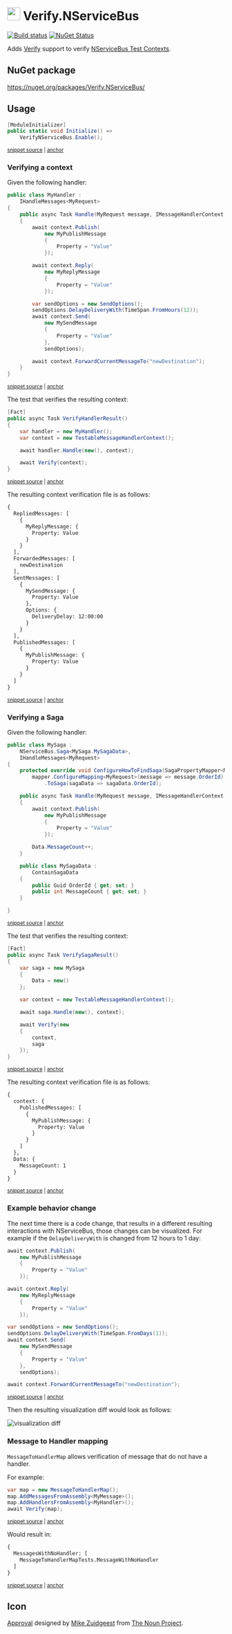 # <img src="/src/icon.png" height="30px"> Verify.NServiceBus

[![Build status](https://ci.appveyor.com/api/projects/status/wwrri8srggv1h56j/branch/main?svg=true)](https://ci.appveyor.com/project/SimonCropp/Verify-NServiceBus)
[![NuGet Status](https://img.shields.io/nuget/v/Verify.NServiceBus.svg)](https://www.nuget.org/packages/Verify.NServiceBus/)

Adds [Verify](https://github.com/VerifyTests/Verify) support to verify [NServiceBus Test Contexts](https://docs.particular.net/nservicebus/samples/unit-testing/).


## NuGet package

https://nuget.org/packages/Verify.NServiceBus/


## Usage

<!-- snippet: enable -->
<a id='snippet-enable'></a>
```cs
[ModuleInitializer]
public static void Initialize() =>
    VerifyNServiceBus.Enable();
```
<sup><a href='/src/Tests/ModuleInitializer.cs#L3-L9' title='Snippet source file'>snippet source</a> | <a href='#snippet-enable' title='Start of snippet'>anchor</a></sup>
<!-- endSnippet -->


### Verifying a context

Given the following handler:

<!-- snippet: SimpleHandler -->
<a id='snippet-simplehandler'></a>
```cs
public class MyHandler :
    IHandleMessages<MyRequest>
{
    public async Task Handle(MyRequest message, IMessageHandlerContext context)
    {
        await context.Publish(
            new MyPublishMessage
            {
                Property = "Value"
            });

        await context.Reply(
            new MyReplyMessage
            {
                Property = "Value"
            });

        var sendOptions = new SendOptions();
        sendOptions.DelayDeliveryWith(TimeSpan.FromHours(12));
        await context.Send(
            new MySendMessage
            {
                Property = "Value"
            },
            sendOptions);

        await context.ForwardCurrentMessageTo("newDestination");
    }
}
```
<sup><a href='/src/Tests/Snippets/MyHandler.cs#L1-L33' title='Snippet source file'>snippet source</a> | <a href='#snippet-simplehandler' title='Start of snippet'>anchor</a></sup>
<!-- endSnippet -->

The test that verifies the resulting context:

<!-- snippet: HandlerTest -->
<a id='snippet-handlertest'></a>
```cs
[Fact]
public async Task VerifyHandlerResult()
{
    var handler = new MyHandler();
    var context = new TestableMessageHandlerContext();

    await handler.Handle(new(), context);

    await Verify(context);
}
```
<sup><a href='/src/Tests/Snippets/HandlerTests.cs#L4-L17' title='Snippet source file'>snippet source</a> | <a href='#snippet-handlertest' title='Start of snippet'>anchor</a></sup>
<!-- endSnippet -->

The resulting context verification file is as follows:

<!-- snippet: HandlerTests.VerifyHandlerResult.verified.txt -->
<a id='snippet-HandlerTests.VerifyHandlerResult.verified.txt'></a>
```txt
{
  RepliedMessages: [
    {
      MyReplyMessage: {
        Property: Value
      }
    }
  ],
  ForwardedMessages: [
    newDestination
  ],
  SentMessages: [
    {
      MySendMessage: {
        Property: Value
      },
      Options: {
        DeliveryDelay: 12:00:00
      }
    }
  ],
  PublishedMessages: [
    {
      MyPublishMessage: {
        Property: Value
      }
    }
  ]
}
```
<sup><a href='/src/Tests/Snippets/HandlerTests.VerifyHandlerResult.verified.txt#L1-L29' title='Snippet source file'>snippet source</a> | <a href='#snippet-HandlerTests.VerifyHandlerResult.verified.txt' title='Start of snippet'>anchor</a></sup>
<!-- endSnippet -->


### Verifying a Saga

Given the following handler:

<!-- snippet: SimpleSaga -->
<a id='snippet-simplesaga'></a>
```cs
public class MySaga :
    NServiceBus.Saga<MySaga.MySagaData>,
    IHandleMessages<MyRequest>
{
    protected override void ConfigureHowToFindSaga(SagaPropertyMapper<MySagaData> mapper) =>
        mapper.ConfigureMapping<MyRequest>(message => message.OrderId)
            .ToSaga(sagaData => sagaData.OrderId);

    public async Task Handle(MyRequest message, IMessageHandlerContext context)
    {
        await context.Publish(
            new MyPublishMessage
            {
                Property = "Value"
            });

        Data.MessageCount++;
    }

    public class MySagaData :
        ContainSagaData
    {
        public Guid OrderId { get; set; }
        public int MessageCount { get; set; }
    }

}
```
<sup><a href='/src/Tests/Snippets/MySaga.cs#L1-L31' title='Snippet source file'>snippet source</a> | <a href='#snippet-simplesaga' title='Start of snippet'>anchor</a></sup>
<!-- endSnippet -->

The test that verifies the resulting context:

<!-- snippet: SagaTest -->
<a id='snippet-sagatest'></a>
```cs
[Fact]
public async Task VerifySagaResult()
{
    var saga = new MySaga
    {
        Data = new()
    };

    var context = new TestableMessageHandlerContext();

    await saga.Handle(new(), context);

    await Verify(new
    {
        context,
        saga
    });
}
```
<sup><a href='/src/Tests/Snippets/SagaTests.cs#L4-L25' title='Snippet source file'>snippet source</a> | <a href='#snippet-sagatest' title='Start of snippet'>anchor</a></sup>
<!-- endSnippet -->

The resulting context verification file is as follows:

<!-- snippet: SagaTests.VerifySagaResult.verified.txt -->
<a id='snippet-SagaTests.VerifySagaResult.verified.txt'></a>
```txt
{
  context: {
    PublishedMessages: [
      {
        MyPublishMessage: {
          Property: Value
        }
      }
    ]
  },
  Data: {
    MessageCount: 1
  }
}
```
<sup><a href='/src/Tests/Snippets/SagaTests.VerifySagaResult.verified.txt#L1-L14' title='Snippet source file'>snippet source</a> | <a href='#snippet-SagaTests.VerifySagaResult.verified.txt' title='Start of snippet'>anchor</a></sup>
<!-- endSnippet -->


### Example behavior change

The next time there is a code change, that results in a different resulting interactions with NServiceBus, those changes can be visualized. For example if the `DelayDeliveryWith` is changed from 12 hours to 1 day:

<!-- snippet: SimpleHandlerV2 -->
<a id='snippet-simplehandlerv2'></a>
```cs
await context.Publish(
    new MyPublishMessage
    {
        Property = "Value"
    });

await context.Reply(
    new MyReplyMessage
    {
        Property = "Value"
    });

var sendOptions = new SendOptions();
sendOptions.DelayDeliveryWith(TimeSpan.FromDays(1));
await context.Send(
    new MySendMessage
    {
        Property = "Value"
    },
    sendOptions);

await context.ForwardCurrentMessageTo("newDestination");
```
<sup><a href='/src/Tests/Snippets/MyHandlerV2.cs#L6-L31' title='Snippet source file'>snippet source</a> | <a href='#snippet-simplehandlerv2' title='Start of snippet'>anchor</a></sup>
<!-- endSnippet -->

Then the resulting visualization diff would look as follows:


![visualization diff](/src/approvaltests-diff.png)


### Message to Handler mapping

`MessageToHandlerMap` allows verification of message that do not have a handler.

For example:

<!-- snippet: MessageToHandlerMap -->
<a id='snippet-messagetohandlermap'></a>
```cs
var map = new MessageToHandlerMap();
map.AddMessagesFromAssembly<MyMessage>();
map.AddHandlersFromAssembly<MyHandler>();
await Verify(map);
```
<sup><a href='/src/Tests/MessageToHandlerMapTests.cs#L7-L12' title='Snippet source file'>snippet source</a> | <a href='#snippet-messagetohandlermap' title='Start of snippet'>anchor</a></sup>
<!-- endSnippet -->

Would result in: 

<!-- snippet: MessageToHandlerMapTests.Integration.verified.txt -->
<a id='snippet-MessageToHandlerMapTests.Integration.verified.txt'></a>
```txt
{
  MessagesWithNoHandler: [
    MessageToHandlerMapTests.MessageWithNoHandler
  ]
}
```
<sup><a href='/src/Tests/MessageToHandlerMapTests.Integration.verified.txt#L1-L5' title='Snippet source file'>snippet source</a> | <a href='#snippet-MessageToHandlerMapTests.Integration.verified.txt' title='Start of snippet'>anchor</a></sup>
<!-- endSnippet -->


## Icon

[Approval](https://thenounproject.com/term/approval/1759519/) designed by [Mike Zuidgeest](https://thenounproject.com/zuidgeest/) from [The Noun Project](https://thenounproject.com/).
